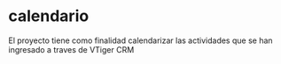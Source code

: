 # calendario
El proyecto tiene como finalidad calendarizar las actividades que se han ingresado a traves de VTiger CRM
